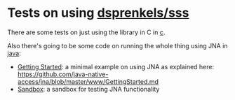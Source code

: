 # Tests on using [dsprenkels/sss](https://github.com/dsprenkels/sss)

There are some tests on just using the library in C in [c](c).

Also there's going to be some code on running the whole thing
using JNA in [java](java):
* [Getting Started](java/getting-started): a minimal example on using JNA as
  explained here: https://github.com/java-native-access/jna/blob/master/www/GettingStarted.md
* [Sandbox](java/sandbox): a sandbox for testing JNA functionality
